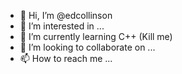 - 👋 Hi, I’m @edcollinson
- 👀 I’m interested in ...
- 🌱 I’m currently learning C++ (Kill me)
- 💞️ I’m looking to collaborate on ...
- 📫 How to reach me ...

<!---
edcollinson/edcollinson is a ✨ special ✨ repository because its `README.md` (this file) appears on your GitHub profile.
You can click the Preview link to take a look at your changes.
--->
